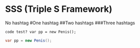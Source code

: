 # SSS (Triple S Framework)

No hashtag
#One hashtag
##Two hashtags
###Three hashtags

`
code test?
var pp = new Penis();
`

```cs
var pp = new Penis();
```
